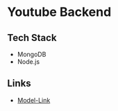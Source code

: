 # Youtube Backend

## Tech Stack

- MongoDB
- Node.js

## Links

- [Model-Link](https://www.youtube.com/redirect?event=video_description&redir_token=QUFFLUhqa1lzTVNyLThxbzZiS1plN0JBaVJtU3ZnajFGUXxBQ3Jtc0ttWEhvcl9Uc2NYSWV5Mk5GUzdCLVZSR2tGdHNuYXpQMVp6QXFOWmt3TjFKT1dWVU1kNXEwZS1qVDEzTWowalh6Q1NqSmprTHV4VWE5U0x3dGFtUUszeTJRTHYwSjllQUZOaUlFSkRoaTVXbXNXZWFmbw&q=https%3A%2F%2Fapp.eraser.io%2Fworkspace%2FYtPqZ1VogxGy1jzIDkzj%3Forigin%3Dshare&v=9B4CvtzXRpc)
